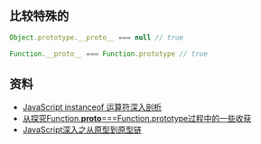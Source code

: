## 比较特殊的

```js
Object.prototype.__proto__ === null // true
```

```js
Function.__proto__ === Function.prototype // true
```

## 资料

+   [JavaScript instanceof 运算符深入剖析](https://www.ibm.com/developerworks/cn/web/1306_jiangjj_jsinstanceof/index.html)
+   [从探究Function.__proto__===Function.prototype过程中的一些收获](https://github.com/jawil/blog/issues/13)
+   [JavaScript深入之从原型到原型链](https://github.com/mqyqingfeng/Blog/issues/2)